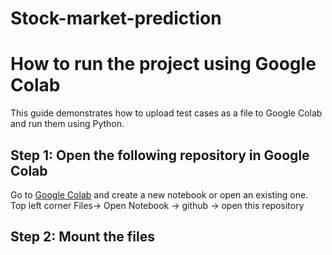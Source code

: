 # Stock-market-prediction

##  ##

# How to run the project using Google Colab

This guide demonstrates how to upload test cases as a file to Google Colab and run them using Python.

## Step 1: Open the following repository in Google Colab 

Go to [Google Colab](https://colab.research.google.com/) and create a new notebook or open an existing one.
Top left corner Files-> Open Notebook -> github -> open this repository

## Step 2: Mount the files
